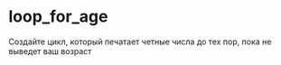 # loop_for_age
Создайте цикл, который печатает четные числа до тех пор, пока не выведет ваш возраст

